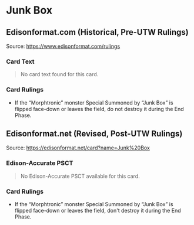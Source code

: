 # Junk Box

## Edisonformat.com (Historical, Pre-UTW Rulings)

Source: https://www.edisonformat.com/rulings

### Card Text

> No card text found for this card.

### Card Rulings

*   If the “Morphtronic” monster Special Summoned by “Junk Box” is flipped face-down or leaves the field, do not destroy it during the End Phase.

## Edisonformat.net (Revised, Post-UTW Rulings)

Source: https://edisonformat.net/card?name=Junk%20Box

### Edison-Accurate PSCT

> No Edison-Accurate PSCT available for this card.

### Card Rulings

*   If the “Morphtronic” monster Special Summoned by “Junk Box” is flipped face-down or leaves the field, don't destroy it during the End Phase.
            